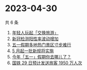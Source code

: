 # 2023-04-30

共 6 条

<!-- BEGIN ZHIHUSEARCH -->
<!-- 最后更新时间 Sun Apr 30 2023 18:11:36 GMT+0800 (China Standard Time) -->
1. [年轻人玩起「交换旅游」](https://www.zhihu.com/search?q=年轻人玩起「交换旅游」)
1. [新冠检测阳性率波动增加](https://www.zhihu.com/search?q=新冠检测阳性率波动增加)
1. [五一假期多地热门景区寸步难行](https://www.zhihu.com/search?q=五一假期多地热门景区寸步难行)
1. [5 月起一批新规将实施](https://www.zhihu.com/search?q=5%20月起一批新规将实施)
1. [今年「五一」假期你去哪儿了？](https://www.zhihu.com/search?q=今年「五一」假期你去哪儿了？)
1. [国铁 29 日预计发送旅客 1950 万人次](https://www.zhihu.com/search?q=国铁%2029%20日预计发送旅客%201950%20万人次)
<!-- END ZHIHUSEARCH -->
